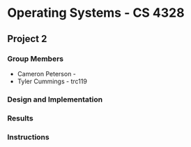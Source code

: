 # Operating Systems - CS 4328
## Project 2

### Group Members
- Cameron Peterson - 
- Tyler Cummings - trc119

### Design and Implementation

### Results

### Instructions

